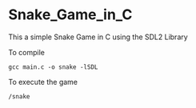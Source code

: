 # Snake_Game_in_C

This a simple Snake Game in C using the SDL2 Library

To compile
```
gcc main.c -o snake -lSDL
```

To execute the game

```
/snake
```
